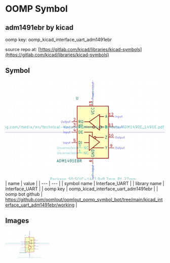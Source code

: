 # OOMP Symbol  
## adm1491ebr  by kicad  
  
oomp key: oomp_kicad_interface_uart_adm1491ebr  
  
source repo at: [https://gitlab.com/kicad/libraries/kicad-symbols](https://gitlab.com/kicad/libraries/kicad-symbols)  
## Symbol  
  
[![working.png](working_600.png)](working.png)  
| name | value | 
| --- | --- | 
| symbol name | Interface_UART | 
| library name | Interface_UART | 
| oomp key | oomp_kicad_interface_uart_adm1491ebr | 
| oomp bot github | https://github.com/oomlout/oomlout_oomp_symbol_bot/tree/main/kicad_interface_uart_adm1491ebr/working | 
## Images  
  
[![working.png](working_140.png)](working.png)  

